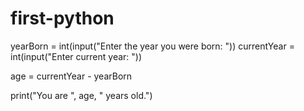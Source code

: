 # first-python
yearBorn = int(input("Enter the year you were born: "))
currentYear = int(input("Enter current year: "))

age = currentYear - yearBorn

print("You are ", age, " years old.")
